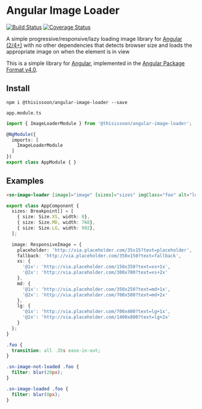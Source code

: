 # Angular Image Loader
[![Build Status][travis-badge]][travis-badge-url]
[![Coverage Status][coveralls-badge]][coveralls-badge-url]

A simple progressive/responsive/lazy loading image library for [Angular (2/4+)][angular] with no other dependencies that detects browser size and loads the appropriate image on when the element is in view

This is a simple library for [Angular][angular], implemented in the [Angular Package Format v4.0](https://docs.google.com/document/d/1CZC2rcpxffTDfRDs6p1cfbmKNLA6x5O-NtkJglDaBVs/edit#heading=h.k0mh3o8u5hx).


## Install

`npm i @thisissoon/angular-image-loader --save`

`app.module.ts`
```ts
import { ImageLoaderModule } from '@thisissoon/angular-image-loader';

@NgModule({
  imports: [
    ImageLoaderModule
  ]
})
export class AppModule { }
```


## Examples

```html
<sn-image-loader [image]="image" [sizes]="sizes" imgClass="foo" alt="lorem ipsum"></sn-image-loader>
```

```ts
export class AppComponent {
  sizes: Breakpoint[] = [
    { size: Size.XS, width: 0},
    { size: Size.MD, width: 768},
    { size: Size.LG, width: 992},
  ];

  image: ResponsiveImage = {
    placeholder: 'http://via.placeholder.com/35x15?text=placeholder',
    fallback: 'http://via.placeholder.com/350x150?text=fallback',
    xs: {
      '@1x': 'http://via.placeholder.com/150x350?text=xs+1x',
      '@2x': 'http://via.placeholder.com/300x700?text=xs+2x'
    },
    md: {
      '@1x': 'http://via.placeholder.com/350x250?text=md+1x',
      '@2x': 'http://via.placeholder.com/700x500?text=md+2x'
    },
    lg: {
      '@1x': 'http://via.placeholder.com/700x400?text=lg+1x',
      '@2x': 'http://via.placeholder.com/1400x800?text=lg+2x'
    }
  };
}
```

```css
.foo {
  transition: all .35s ease-in-out;
}

.sn-image-not-loaded .foo {
  filter: blur(20px);
}

.sn-image-loaded .foo {
  filter: blur(0px);
}
```


[travis-badge]: https://travis-ci.org/thisissoon/angular-image-loader.svg?branch=master
[travis-badge-url]: https://travis-ci.org/thisissoon/angular-image-loader
[coveralls-badge]: https://coveralls.io/repos/github/thisissoon/angular-image-loader/badge.svg?branch=master
[coveralls-badge-url]: https://coveralls.io/github/thisissoon/angular-image-loader?branch=master
[angular]: https://angular.io/
